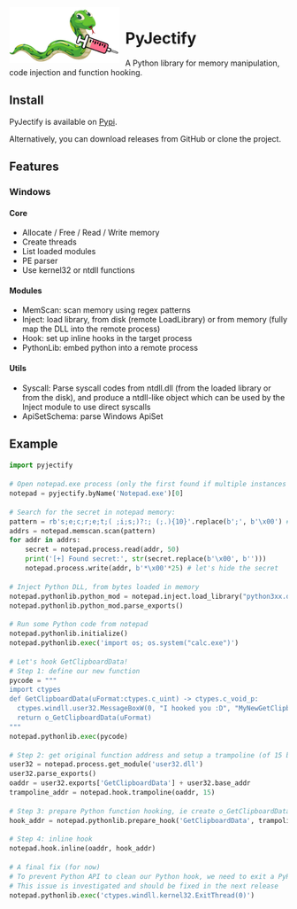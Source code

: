 <img height="100" align="left" style="float: left; margin: 0 10px 0 0;" alt="PyJectify logo" src="pyjectify.png">

# PyJectify
A Python library for memory manipulation, code injection and function hooking.


## Install
PyJectify is available on [Pypi](https://pypi.org/project/pyjectify/).

Alternatively, you can download releases from GitHub or clone the project.


## Features
### Windows
#### Core
- Allocate / Free / Read / Write memory
- Create threads
- List loaded modules
- PE parser
- Use kernel32 or ntdll functions

#### Modules
- MemScan: scan memory using regex patterns
- Inject: load library, from disk (remote LoadLibrary) or from memory (fully map the DLL into the remote process)
- Hook: set up inline hooks in the target process
- PythonLib: embed python into a remote process

#### Utils
- Syscall: Parse syscall codes from ntdll.dll (from the loaded library or from the disk), and produce a ntdll-like object which can be used by the Inject module to use direct syscalls
- ApiSetSchema: parse Windows ApiSet


## Example
```python
import pyjectify

# Open notepad.exe process (only the first found if multiple instances of notepad are running)
notepad = pyjectify.byName('Notepad.exe')[0]

# Search for the secret in notepad memory:
pattern = rb's;e;c;r;e;t;( ;i;s;)?:; (;.){10}'.replace(b';', b'\x00') # ; -> \x00 just to keep the pattern readable (notepad use wide strings)
addrs = notepad.memscan.scan(pattern)
for addr in addrs:
    secret = notepad.process.read(addr, 50)
    print('[+] Found secret:', str(secret.replace(b'\x00', b'')))
    notepad.process.write(addr, b'*\x00'*25) # let's hide the secret

# Inject Python DLL, from bytes loaded in memory
notepad.pythonlib.python_mod = notepad.inject.load_library("python3xx.dll")
notepad.pythonlib.python_mod.parse_exports()

# Run some Python code from notepad
notepad.pythonlib.initialize()
notepad.pythonlib.exec('import os; os.system("calc.exe")')

# Let's hook GetClipboardData!
# Step 1: define our new function
pycode = """
import ctypes
def GetClipboardData(uFormat:ctypes.c_uint) -> ctypes.c_void_p:
  ctypes.windll.user32.MessageBoxW(0, "I hooked you :D", "MyNewGetClipboardData", 0)
  return o_GetClipboardData(uFormat)
"""
notepad.pythonlib.exec(pycode)

# Step 2: get original function address and setup a trampoline (of 15 bytes size)
user32 = notepad.process.get_module('user32.dll')
user32.parse_exports()
oaddr = user32.exports['GetClipboardData'] + user32.base_addr
trampoline_addr = notepad.hook.trampoline(oaddr, 15)

# Step 3: prepare Python function hooking, ie create o_GetClipboardData and get ou Python GetClipboardData address
hook_addr = notepad.pythonlib.prepare_hook('GetClipboardData', trampoline_addr)

# Step 4: inline hook
notepad.hook.inline(oaddr, hook_addr)

# A final fix (for now)
# To prevent Python API to clean our Python hook, we need to exit a PyRun_SimpleString abruptly, or keeping it open using a sleep
# This issue is investigated and should be fixed in the next release
notepad.pythonlib.exec('ctypes.windll.kernel32.ExitThread(0)')
```